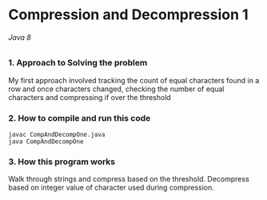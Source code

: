 # Compression and Decompression 1
###### Java 8

### 1. Approach to Solving the problem

My first approach involved tracking the count of equal characters found in a row
and once characters changed, checking the number of equal characters and compressing if over the threshold

### 2. How to compile and run this code

```
javac CompAndDecompOne.java
java CompAndDecompOne
```

### 3. How this program works

Walk through strings and compress based on the threshold. Decompress based 
on integer value of character used during compression.